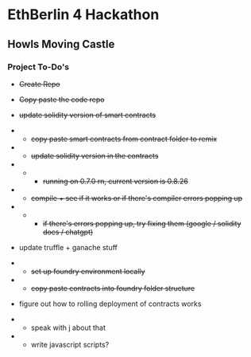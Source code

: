 # EthBerlin 4 Hackathon

## Howls Moving Castle

### Project To-Do's

- ~~Create Repo~~
- ~~Copy paste the code repo~~

- ~~update solidity version of smart contracts~~
- - ~~copy paste smart contracts from contract folder to remix~~
- - ~~update solidity version in the contracts~~
- - - ~~running on 0.7.0 rn, current version is 0.8.26~~
- - ~~compile + see if it works or if there's compiler errors popping up~~
- - - ~~if there's errors popping up, try fixing them (google / solidity docs / chatgpt)~~

- update truffle + ganache stuff
- - ~~set up foundry environment locally~~
- - ~~copy paste contracts into foundry folder structure~~

- figure out how to rolling deployment of contracts works
- - speak with j about that
- - write javascript scripts?
